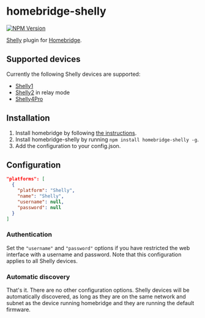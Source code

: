 # homebridge-shelly
[![NPM Version](https://img.shields.io/npm/v/homebridge-shelly.svg)](https://www.npmjs.com/package/homebridge-shelly)

[Shelly](https://shelly.cloud) plugin for [Homebridge](https://homebridge.io).

## Supported devices
Currently the following Shelly devices are supported:
* [Shelly1](https://shelly.cloud/shelly1-open-source/)
* [Shelly2](https://shelly.cloud/shelly2/) in relay mode
* [Shelly4Pro](https://shelly.cloud/shelly-4-pro/)

## Installation
1. Install homebridge by following
   [the instructions](https://www.npmjs.com/package/homebridge#installation).
2. Install homebridge-shelly by running `npm install homebridge-shelly -g`.
3. Add the configuration to your config.json.

## Configuration
```json
"platforms": [
  {
    "platform": "Shelly",
    "name": "Shelly",
    "username": null,
    "password": null
  }
]
```

### Authentication
Set the `"username"` and `"password"` options if you have restricted the web
interface with a username and password. Note that this configuration applies
to all Shelly devices.

### Automatic discovery
That's it. There are no other configuration options. Shelly devices will be
automatically discovered, as long as they are on the same network and subnet as
the device running homebridge and they are running the default firmware.
